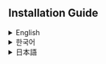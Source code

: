 ## Installation Guide

<details>
<summary>English</summary>

**Disclaimer: This is an unofficial version and is not endorsed or affiliated with Alan Becker.**

### Info

This is my own modification of the original compilation by [**kirillocha/@tschollow**](https://x.com/tschollow), with updated sprites by [**Stickwave/@StickLaserPhase**](https://x.com/StickLaserPhase), nicer theming, UI, and some small changes in the stickfigure behaviors.

### Download Link

[**Download Alan's Stickfigures Here!**](https://github.com/Skittlq/alans-stickfigures/archive/refs/heads/main.zip)

### Java Installation

This app requires Java to be installed! You can download Java from the following link: [Java Download](https://www.java.com/en/download/)

### Running the Jar File

After downloading and extracting the zip file, double-click the `AlansStickfigures.jar` file to start the application.
Optionally, you may double-click on the `SetupStartOnStartup.bat` to run a script that will set up the application to start up when you turn on your computer and it will appear in your start menu (WINDOWS 11/10 ONLY!).

I plan to compile an installer to make the setup process much more simple; this will be for Windows users only!

</details>

<details>
<summary>한국어</summary>

**면책 사항: 이 버전은 비공식이며 Alan Becker와는 아무런 연관이 없으며 승인을 받은 것이 아닙니다.**

### 정보

이 버전은 [**kirillocha/@tschollow**](https://x.com/tschollow) 원작을 기반으로 제가 수정한 버전이며, [**Stickwave/@StickLaserPhase**](https://x.com/StickLaserPhase) 님의 업데이트된 스프라이트, 더 나은 테마와 UI, 그리고 약간의 스틱피규어 동작 변화가 포함되어 있습니다.

### 다운로드 링크

[**Alan's Stickfigures 다운로드**](https://github.com/Skittlq/alans-stickfigures/archive/refs/heads/main.zip)

### Java 설치

이 애플리케이션은 Java 설치가 필요합니다! 다음 링크에서 Java를 다운로드할 수 있습니다: [Java 다운로드](https://www.java.com/ko/download/)

### Jar 파일 실행

zip 파일을 다운로드하고 압축을 푼 후, `AlansStickfigures.jar` 파일을 더블 클릭하여 애플리케이션을 시작합니다.
선택적으로, `SetupStartOnStartup.bat` 파일을 더블 클릭하면 컴퓨터를 켤 때 애플리케이션이 자동으로 시작되도록 설정하는 스크립트를 실행할 수 있습니다. (WINDOWS 11/10 전용)

Windows 사용자를 위한 설치 프로그램을 곧 제공하여 설정 과정을 더욱 간단하게 할 예정입니다!

</details>

<details>
<summary>日本語</summary>

**免責事項: このバージョンは非公式であり、Alan Becker とは一切関係がなく、承認を得たものではありません。**

### 情報

このバージョンは [**kirillocha/@tschollow**](https://x.com/tschollow) によるオリジナルのコンパイルを基に、[**Stickwave/@StickLaserPhase**](https://x.com/StickLaserPhase) の更新されたスプライト、改良されたテーマ、UI、一部のスティックフィギュアの動作の微調整を加えた私の独自の修正版です。

### ダウンロードリンク

[**Alan's Stickfigures ダウンロード**](https://github.com/Skittlq/alans-stickfigures/archive/refs/heads/main.zip)

### Java のインストール

このアプリケーションには Java のインストールが必要です。以下のリンクから Java をダウンロードできます: [Java ダウンロード](https://www.java.com/ja/download/)

### Jar ファイルの実行

zip ファイルをダウンロードして解凍した後、`AlansStickfigures.jar` ファイルをダブルクリックしてアプリケーションを開始します。
オプションとして、`SetupStartOnStartup.bat` ファイルをダブルクリックすることで、コンピュータを起動するときにアプリケーションが自動的に起動するように設定するスクリプトを実行することができます（WINDOWS 11/10 のみ対応）。

Windows ユーザー向けのインストーラを提供して、セットアッププロセスをさらに簡単にする予定です！

</details>
